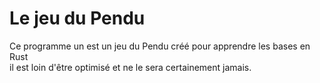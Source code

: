 # Le jeu du Pendu

Ce programme un est un jeu du Pendu créé pour apprendre les bases en Rust  
il est loin d'être optimisé et ne le sera certainement jamais.

